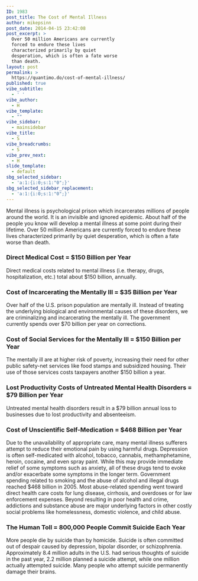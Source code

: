```yaml
---
ID: 1983
post_title: The Cost of Mental Illness
author: mikepsinn
post_date: 2014-04-15 23:42:08
post_excerpt: >
  Over 50 million Americans are currently
  forced to endure these lives
  characterized primarily by quiet
  desperation, which is often a fate worse
  than death.
layout: post
permalink: >
  https://quantimo.do/cost-of-mental-illness/
published: true
vibe_subtitle:
  - ' '
vibe_author:
  - H
vibe_template:
  - ""
vibe_sidebar:
  - mainsidebar
vibe_title:
  - S
vibe_breadcrumbs:
  - S
vibe_prev_next:
  - H
slide_template:
  - default
sbg_selected_sidebar:
  - 'a:1:{i:0;s:1:"0";}'
sbg_selected_sidebar_replacement:
  - 'a:1:{i:0;s:1:"0";}'
---
```

Mental illness is psychological prison which incarcerates millions of people around the world. It is an invisible and ignored epidemic. About half of the people you know will develop a mental illness at some point during their lifetime. Over 50 million Americans are currently forced to endure these lives characterized primarily by quiet desperation, which is often a fate worse than death.
<h3>Direct Medical Cost = $150 Billion per Year</h3>
Direct medical costs related to mental illness (i.e. therapy, drugs, hospitalization, etc.) total about $150 billion, annually.
<h3>Cost of Incarcerating the Mentally Ill = $35 Billion per Year</h3>
Over half of the U.S. prison population are mentally ill. Instead of treating the underlying biological and environmental causes of these disorders, we are criminalizing and incarcerating the mentally ill. The government currently spends over $70 billion per year on corrections.
<h3>Cost of Social Services for the Mentally Ill = $150 Billion per Year</h3>
The mentally ill are at higher risk of poverty, increasing their need for other public safety-net services like food stamps and subsidized housing. Their use of those services costs taxpayers another $150 billion a year.
<h3>Lost Productivity Costs of Untreated Mental Health Disorders = $79 Billion per Year</h3>
Untreated mental health disorders result in a $79 billion annual loss to businesses due to lost productivity and absenteeism.
<h3>Cost of Unscientific Self-Medication = $468 Billion per Year</h3>
Due to the unavailability of appropriate care, many mental illness sufferers attempt to reduce their emotional pain by using harmful drugs. Depression is often self-medicated with alcohol, tobacco, cannabis, methamphetamine, heroin, cocaine, and even spray paint. While this may provide immediate relief of some symptoms such as anxiety, all of these drugs tend to evoke and/or exacerbate some symptoms in the longer term. Government spending related to smoking and the abuse of alcohol and illegal drugs reached $468 billion in 2005. Most abuse-related spending went toward direct health care costs for lung disease, cirrhosis, and overdoses or for law enforcement expenses. Beyond resulting in poor health and crime, addictions and substance abuse are major underlying factors in other costly social problems like homelessness, domestic violence, and child abuse.
<h3>The Human Toll = 800,000 People Commit Suicide Each Year</h3>
More people die by suicide than by homicide. Suicide is often committed out of despair caused by depression, bipolar disorder, or schizophrenia. Approximately 8.4 million adults in the U.S. had serious thoughts of suicide in the past year, 2.2 million planned a suicide attempt, while one million actually attempted suicide. Many people who attempt suicide permanently damage their brains.